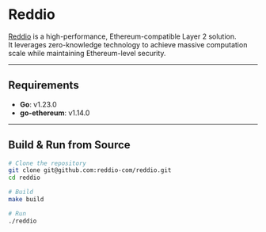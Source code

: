 # Reddio

[Reddio](https://www.reddio.com/) is a high-performance, Ethereum-compatible Layer 2 solution.  
It leverages zero-knowledge technology to achieve massive computation scale while maintaining Ethereum-level security.

---

## Requirements

- **Go**: v1.23.0  
- **go-ethereum**: v1.14.0  

---

## Build & Run from Source

```bash
# Clone the repository
git clone git@github.com:reddio-com/reddio.git
cd reddio

# Build
make build

# Run
./reddio
